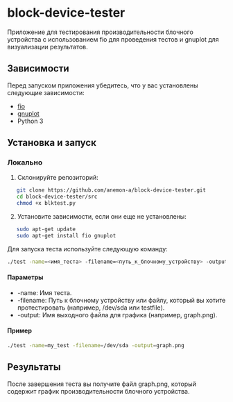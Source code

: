 # block-device-tester
Приложение для тестирования производительности блочного устройства с использованием fio для проведения тестов и gnuplot для визуализации результатов.

## Зависимости

Перед запуском приложения убедитесь, что у вас установлены следующие зависимости:

- [fio](https://fio.readthedocs.io/en/latest/)
- [gnuplot](http://www.gnuplot.info/)
- Python 3

## Установка и запуск
### Локально
1. Склонируйте репозиторий:
```bash
   git clone https://github.com/anemon-a/block-device-tester.git
   cd block-device-tester/src
   chmod +x blktest.py
```
2. Установите зависимости, если они еще не установлены:
```bash
   sudo apt-get update
   sudo apt-get install fio gnuplot
```
Для запуска теста используйте следующую команду:
```bash
./test -name=<имя_теста> -filename=<путь_к_блочному_устройству> -output=<имя_файладля_графика.png>
```
#### Параметры
- -name: Имя теста.
- -filename: Путь к блочному устройству или файлу, который вы хотите протестировать (например, /dev/sda или testfile).
- -output: Имя выходного файла для графика (например, graph.png).
#### Пример
```bash
./test -name=my_test -filename=/dev/sda -output=graph.png
```
## Результаты
После завершения теста вы получите файл graph.png, который содержит график производительности блочного устройства.
